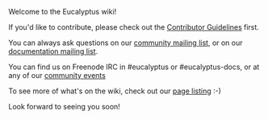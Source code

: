 Welcome to the Eucalyptus wiki!

If you'd like to contribute, please check out the [Contributor Guidelines](https://github.com/eucalyptus/eucalyptus/wiki/Contributing) first.

You can always ask questions on our [community mailing list](http://lists.eucalyptus.com/cgi-bin/mailman/listinfo/community), or on our [documentation mailing list](http://lists.eucalyptus.com/cgi-bin/mailman/listinfo/community). 

You can find us on Freenode IRC in #eucalyptus or #eucalyptus-docs, or at any of our [community events](https://github.com/eucalyptus/eucalyptus/wiki/Community-Events)

To see more of what's on the wiki, check out our [page listing](https://github.com/eucalyptus/eucalyptus/wiki/_pages) :-)

Look forward to seeing you soon!